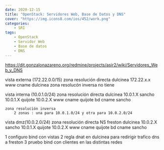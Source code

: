 ```yaml
---
date: 2020-12-15
title: "OpenStack: Servidores Web, Base de Datos y DNS"
cover: "https://img.icons8.com/ios/452/work.png"
categories: 
    - SRI
tags:
    - OpenStack
    - Servidor Web
    - Base de datos
    - DNS
---
```


https://dit.gonzalonazareno.org/redmine/projects/asir2/wiki/Servidores_Web_y_DNS

vista externa (172.22.0.0/15)
    zona resolución directa
        dulcinea 172.22.x.x
        www cname dulcinea
    zona resolucón inversa
        no tiene

vista interna (10.0.1.0/24)
    zona resolución directa
        dulcinea 10.0.1.X
        sancho 10.0.1.X
        quijote 10.0.2.X
        www cname quijote
        bd cname sancho

    zona resolución inversa
        2 zonas : una para 10.0.1.0/24 y otra para 10.0.2.0/24

vista dmz(10.0.2.0/24)
    zona resolución directa
        NS freston
        dulcinea 10.0.2.X
        sancho 10.0.1.X
        quijote 10.0.2.X
        www cname quijote
        bd cname sancho


1 configuro bind con vistas
2 regla dnat en dulcinea para redirigir trafico dns a freston
3 pruebo bind con clientes en las distintas redes









